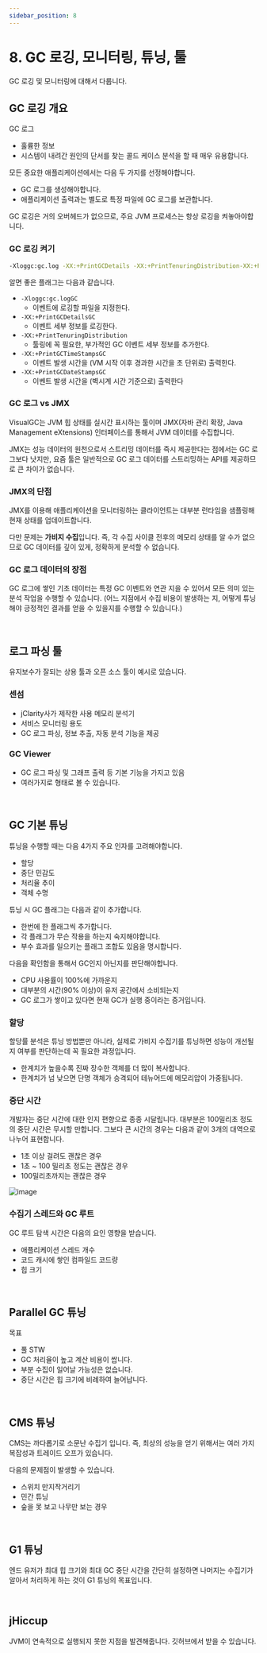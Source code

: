 ```yaml
---
sidebar_position: 8
---
```


# 8. GC 로깅, 모니터링, 튜닝, 툴

GC 로깅 및 모니터링에 대해서 다룹니다.

## GC 로깅 개요

GC 로그

- 훌륭한 정보
- 시스템이 내려간 원인의 단서를 찾는 콜드 케이스 분석을 할 때 매우 유용합니다.

모든 중요한 애플리케이션에서는 다음 두 가지를 선정해야합니다.

- GC 로그를 생성해야합니다.
- 애플리케이션 출력과는 별도로 특정 파일에 GC 로그를 보관합니다.

GC 로깅은 거의 오버헤드가 없으므로, 주요 JVM 프로세스는 항상 로깅을 켜놓아야합니다.

### GC 로깅 켜기

```bash
-Xloggc:gc.log -XX:+PrintGCDetails -XX:+PrintTenuringDistribution-XX:+PrintGCTimeStamps -XX:+PrintGCDateStamps
```

알면 좋은 플래그는 다음과 같습니다.

- `-Xloggc:gc.logGC`
  - 이벤트에 로깅할 파일을 지정한다.
- `-XX:+PrintGCDetailsGC `
  - 이벤트 세부 정보를 로깅한다.
- `-XX:+PrintTenuringDistribution`
  - 툴링에 꼭 필요한, 부가적인 GC 이벤트 세부 정보를 추가한다.
- `-XX:+PrintGCTimeStampsGC`
  - 이벤트 발생 시간을 (VM 시작 이후 경과한 시간을 초 단위로) 출력한다.
- `-XX:+PrintGCDateStampsGC`
  - 이벤트 발생 시간을 (벽시계 시간 기준으로) 출력한다

### GC 로그 vs JMX

VisualGC는 JVM 힙 상태를 실시간 표시하는 툴이며 JMX(자바 관리 확장, Java Management eXtensions) 인터페이스를 통해서 JVM 데이터를 수집합니다.

JMX는 성능 데이터의 원천으로서 스트리밍 데이터를 즉시 제공한다는 점에서는 GC 로그보다 낫지만, 요즘 툴은 일반적으로 GC 로그 데이터를 스트리밍하는 API를 제공하므로 큰 차이가 없습니다.

### JMX의 단점

JMX를 이용해 애플리케이션을 모니터링하는 클라이언트는 대부분 런타임을 샘플링해 현재 상태를 업데이트합니다.

다만 문제는 **가비지 수집**입니다. 즉, 각 수집 사이클 전후의 메모리 상태를 알 수가 없으므로 GC 데이터를 깊이 있게, 정확하게 분석할 수 없습니다.

### GC 로그 데이터의 장점

GC 로그에 쌓인 기초 데이터는 특정 GC 이벤트와 연관 지을 수 있어서 모든 의미 있는 분석 작업을 수행할 수 있습니다. (어느 지점에서 수집 비용이 발생하는 지, 어떻게 튜닝해야 긍정적인 결과를 얻을 수 있을지를 수행할 수 있습니다.)

<br/>

## 로그 파싱 툴

유지보수가 잘되는 상용 툴과 오픈 소스 툴이 예시로 있습니다.

### 센섬

- jClarity사가 제작한 사용 메모리 분석기
- 서비스 모니터링 용도
- GC 로그 파싱, 정보 추출, 자동 분석 기능을 제공

### GC Viewer

- GC 로그 파싱 및 그래프 출력 등 기본 기능을 가지고 있음
- 여러가지로 형태로 볼 수 있습니다.

<br/>

## GC 기본 튜닝

튜닝을 수행할 때는 다음 4가지 주요 인자를 고려해야합니다.

- 할당
- 중단 민감도
- 처리율 추이
- 객체 수명

튜닝 시 GC 플래그는 다음과 같이 추가합니다.

- 한번에 한 플래그씩 추가합니다.
- 각 플래그가 무슨 작용을 하는지 숙지해야합니다.
- 부수 효과를 일으키는 플래그 조합도 있음을 명시합니다.

다음을 확인함을 통해서 GC인지 아닌지를 판단해야합니다.

- CPU 사용률이 100%에 가까운지
- 대부분의 시간(90% 이상)이 유저 공간에서 소비되는지
- GC 로그가 쌓이고 있다면 현재 GC가 실행 중이라는 증거입니다.

### 할당

할당률 분석은 튜닝 방법뿐만 아니라, 실제로 가비지 수집기를 튜닝하면 성능이 개선될지 여부를 판단하는데 꼭 필요한 과정입니다.

- 한계치가 높을수록 진짜 장수한 객체를 더 많이 복사합니다.
- 한계치가 넘 낮으면 단명 객체가 승격되어 테뉴어드에 메모리압이 가중됩니다.

### 중단 시간

개발자는 중단 시간에 대한 인지 편향으로 종종 시달립니다. 대부분은 100밀리초 정도의 중단 시간은 무시할 만합니다. 그보다 큰 시간의 경우는 다음과 같이 3개의 대역으로 나누어 표현합니다.

- 1초 이상 걸려도 괜찮은 경우
- 1초 ~ 100 밀리초 정도는 괜찮은 경우
- 100밀리초까지는 괜찮은 경우

![image](https://user-images.githubusercontent.com/42582516/123543172-49495980-d788-11eb-8c66-b9b11db00b70.png)

### 수집기 스레드와 GC 루트

GC 루트 탐색 시간은 다음의 요인 영향을 받습니다.

- 애플리케이션 스레드 개수
- 코드 캐시에 쌓인 컴파일드 코드량
- 힙 크기

<br/>

## Parallel GC 튜닝

목표

- 풀 STW
- GC 처리율이 높고 계산 비용이 쌉니다.
- 부분 수집이 일어날 가능성은 없습니다.
- 중단 시간은 힙 크기에 비례하여 늘어납니다.

<br/>

## CMS 튜닝

CMS는 까다롭기로 소문난 수집기 입니다. 즉, 최상의 성능을 얻기 위해서는 여러 가지 복잡성과 트레이드 오프가 있습니다.

다음의 문제점이 발생할 수 있습니다.

- 스위치 만지작거리기
- 민간 튜닝
- 숲을 못 보고 나무만 보는 경우

<br/>

## G1 튜닝

엔드 유저가 최대 힙 크기와 최대 GC 중단 시간을 간단히 설정하면 나머지는 수집기가 알아서 처리하게 하는 것이 G1 튜닝의 목표입니다.

<br/>

## jHiccup

JVM이 연속적으로 실행되지 못한 지점을 발견해줍니다. 깃허브에서 받을 수 있습니다.
